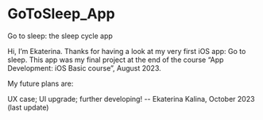 # GoToSleep_App

Go to sleep: the sleep cycle app

Hi, I’m Ekaterina. Thanks for having a look at my very first iOS app: Go to sleep. 
This app was my final project at the end of the course “App Development: iOS Basic course”, August 2023.

My future plans are:

UX case;
UI upgrade;
further developing!
-- Ekaterina Kalina, October 2023 (last update)
